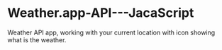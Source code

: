 # Weather.app-API---JacaScript
Weather API app, working with your current location with icon showing what is the weather.
